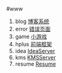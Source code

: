 #www  




1. blog	   [博客系统](http://blog.suroot.win)
2. error   [错误页面](http://500.suroot.win)
3. game    [小游戏](http://game.suroot.win)
4. hplus   [前端框架](http://plus.suroot.win)
5. idea    [IdeaServer](http://ideaserver.suroot.win)
6. kms     [KMSServer](http://kms.suroot.win)
7. resume  [Resume](http://resume.suroot.win)
